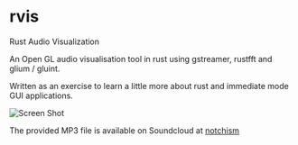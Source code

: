 # rvis
Rust Audio Visualization

An Open GL audio visualisation tool in rust using gstreamer, rustfft and glium / gluint.

Written as an exercise to learn a little more about rust and immediate mode GUI applications.


![Screen Shot](./resources/images/screen.png) 

The provided MP3 file is available on Soundcloud at [notchism](https://soundcloud.com/notchism)
